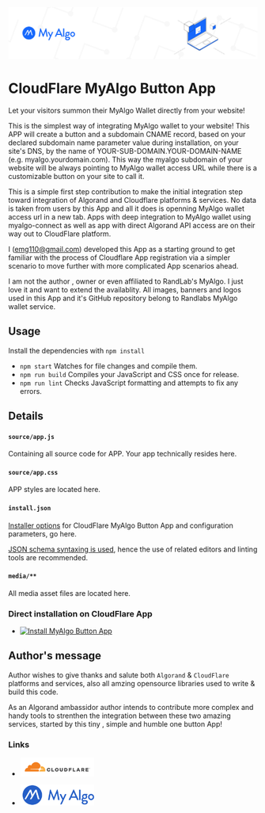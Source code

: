 ![myalgo-logo](./media/my-algo.png)
# CloudFlare MyAlgo Button App

Let your visitors summon their MyAlgo Wallet directly from your website!


This is the simplest way of integrating MyAlgo wallet to your website! This APP will create a button and a subdomain CNAME record, based on your declared subdomain name parameter value during installation, on your site's DNS, by the name of YOUR-SUB-DOMAIN.YOUR-DOMAIN-NAME (e.g. myalgo.yourdomain.com). This way the myalgo subdomain of your website will be always pointing to MyAlgo wallet access URL while there is a customizable button on your site to call it.

This is a simple first step contribution to make the initial integration step toward integration of Algorand and Cloudflare platforms & services.
No data is taken from users by this App and all it does is openning MyAlgo wallet access url in a new tab. Apps with deep integration to MyAlgo wallet using myalgo-connect as well as app with direct Algorand API access are on their way out to CloudFlare platform.

I (emg110@gmail.com) developed this App as a starting ground to get familiar with the process of Cloudflare App registration via a simpler scenario to move further with more complicated App scenarios ahead. 

I am not the author , owner or even affiliated to RandLab's MyAlgo. I just love it and want to extend the availablity. All images, banners and logos used in this App and it's GitHub repository belong to Randlabs MyAlgo wallet service.

## Usage

Install the dependencies with `npm install`

- `npm start` Watches for file changes and compile them.
- `npm run build` Compiles your JavaScript and CSS once for release.
- `npm run lint` Checks JavaScript formatting and attempts to fix any errors.

## Details

#### `source/app.js`

Containing all source code for APP. Your app technically resides here.

#### `source/app.css`

APP styles are located here.

#### `install.json`

 <a href="https://www.cloudflare.com/apps/developer/docs/install-json">Installer options</a> for CloudFlare MyAlgo Button App and configuration parameters, go here.

<a href="http://install.json.is/">JSON schema syntaxing is used</a>, hence the use of related editors and linting tools are recommended.

#### `media/**`

All media asset files are located here.

### Direct installation on CloudFlare App

- <a href="https://www.cloudflare.com/apps/cloudflare-myalgo-btn-app/install?source=button" target="_blank">
  <img
    src="https://install.cloudflareapps.com/install-button.png"
    alt="Install MyAlgo Button App"
    border="0"
    width="150"
    >
</a>


## Author's message

Author wishes to give thanks and salute both `Algorand` & `CloudFlare` platforms and services, also all amzing opensource libraries used to write & build this code.

As an Algorand ambassidor author intends to contribute more complex and handy tools to strenthen the integration between these two amazing services, started by this tiny , simple and humble one button App!



### Links

- <a href="https://www.cloudflare.com" target="_blank">
  <img
    src="./media/cf-logo-h.svg"
    alt="CloudFlare Platform & Services"
    border="0"
    width="150"
    >
</a>
  

- <a href="https://wallet.myalgo.com/home" target="_blank">
  <img
    src="./media/MyAlgoFullBlue.svg"
    alt="MyAlgo Wallet Home"
    border="0"
    width="150"
    >
</a>




